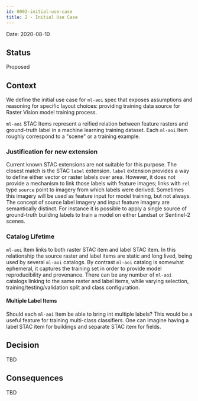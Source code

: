 ```yaml
---
id: 0002-initial-use-case
title: 2 - Initial Use Case
---
```

Date: 2020-08-10

## Status

Proposed

## Context

We define the initial use case for `ml-aoi` spec that exposes assumptions and reasoning for specific layout choices:
providing training data source for Raster Vision model training process.

`ml-aoi` STAC Items represent a reified relation between feature rasters and ground-truth label in a machine learning training dataset.
Each `ml-aoi` Item roughly correspond to a "scene" or a training example.

### Justification for new extension

Current known STAC extensions are not suitable for this purpose. The closest match is the STAC `label` extension.
`label` extension provides a way to define either vector or raster labels over area.
However, it does not provide a mechanism to link those labels with feature images;
links with `rel` type `source` point to imagery from which labels were derived.
Sometimes this imagery will be used as feature input for model training, but not always.
The concept of source label imagery and input feature imagery are semantically distinct.
For instance it is possible to apply a single source of ground-truth building labels to train a model on either Landsat or Sentinel-2 scenes.

### Catalog Lifetime

`ml-aoi` Item links to both raster STAC item and label STAC item.
In this relationship the source raster and label items are static and long lived, being used by several `ml-aoi` catalogs.
By contrast `ml-aoi` catalog is somewhat ephemeral, it captures the training set in order to provide model reproducibility and provenance.
There can be any number of `ml-aoi` catalogs linking to the same raster and label items, while varying selection, training/testing/validation split and class configuration.

#### Multiple Label Items

Should each `ml-aoi` Item be able to bring int multiple labels?
This would be a useful feature for training multi-class classifiers.
One can imagine having a label STAC item for buildings and separate STAC item for fields.



## Decision

TBD

## Consequences

TBD